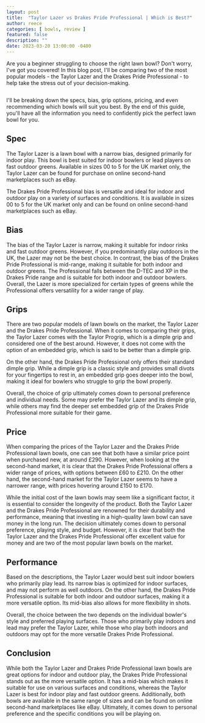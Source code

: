 ```yaml
---
layout: post
title:  "Taylor Lazer vs Drakes Pride Professional | Which is Best?"
author: reece
categories: [ bowls, review ]
featured: false
description: ""
date: 2023-03-20 13:00:00 -0400
---
```

    

<!-- wp:paragraph -->
<p xmlns="http://www.w3.org/1999/xhtml">Are you a beginner struggling to choose the right lawn bowl? Don't worry, I've got you covered! In this blog post, I'll be comparing two of the most popular models - the Taylor Lazer and the Drakes Pride Professional - to help take the stress out of your decision-making. </p>
<!-- /wp:paragraph -->

<!-- wp:image {"id":2066,"sizeSlug":"large","linkDestination":"none"} -->
<figure class="wp-block-image size-large"><img src="/img/posts/taylor-lazer-vs-drakes-pride-professional-1024x576.jpg" alt="" class="wp-image-2066"/></figure>
<!-- /wp:image -->

<!-- wp:paragraph -->
<p>I'll be breaking down the specs, bias, grip options, pricing, and even recommending which bowls will suit you best. By the end of this guide, you'll have all the information you need to confidently pick the perfect lawn bowl for you.</p>
<!-- /wp:paragraph -->

<!-- wp:heading -->
<h2>Spec</h2>
<!-- /wp:heading -->

<!-- wp:paragraph -->
<p>The Taylor Lazer is a lawn bowl with a narrow bias, designed primarily for indoor play. This bowl is best suited for indoor bowlers or lead players on fast outdoor greens. Available in sizes 00 to 5 for the UK market only, the Taylor Lazer can be found for purchase on online second-hand marketplaces such as eBay.</p>
<!-- /wp:paragraph -->

<!-- wp:paragraph -->
<p>The Drakes Pride Professional bias is versatile and ideal for indoor and outdoor play on a variety of surfaces and conditions. It is available in sizes 00 to 5 for the UK market only and can be found on online second-hand marketplaces such as eBay.</p>
<!-- /wp:paragraph -->

<!-- wp:heading -->
<h2>Bias</h2>
<!-- /wp:heading -->

<!-- wp:paragraph -->
<p>The bias of the Taylor Lazer is narrow, making it suitable for indoor rinks and fast outdoor greens. However, if you predominantly play outdoors in the UK, the Lazer may not be the best choice. In contrast, the bias of the Drakes Pride Professional is mid-range, making it suitable for both indoor and outdoor greens. The Professional falls between the D-TEC and XP in the Drakes Pride range and is suitable for both indoor and outdoor bowlers. Overall, the Lazer is more specialized for certain types of greens while the Professional offers versatility for a wider range of play.</p>
<!-- /wp:paragraph -->

<!-- wp:heading -->
<h2>Grips</h2>
<!-- /wp:heading -->

<!-- wp:paragraph -->
<p>There are two popular models of lawn bowls on the market, the Taylor Lazer and the Drakes Pride Professional. When it comes to comparing their grips, the Taylor Lazer comes with the Taylor Progrip, which is a dimple grip and considered one of the best around. However, it does not come with the option of an embedded grip, which is said to be better than a dimple grip.</p>
<!-- /wp:paragraph -->

<!-- wp:paragraph -->
<p>On the other hand, the Drakes Pride Professional only offers their standard dimple grip. While a dimple grip is a classic style and provides small divots for your fingertips to rest in, an embedded grip goes deeper into the bowl, making it ideal for bowlers who struggle to grip the bowl properly.</p>
<!-- /wp:paragraph -->

<!-- wp:paragraph -->
<p>Overall, the choice of grip ultimately comes down to personal preference and individual needs. Some may prefer the Taylor Lazer and its dimple grip, while others may find the deeper set embedded grip of the Drakes Pride Professional more suitable for their game.</p>
<!-- /wp:paragraph -->

<!-- wp:heading -->
<h2>Price</h2>
<!-- /wp:heading -->

<!-- wp:paragraph -->
<p>When comparing the prices of the Taylor Lazer and the Drakes Pride Professional lawn bowls, one can see that both have a similar price point when purchased new, at around £290. However, when looking at the second-hand market, it is clear that the Drakes Pride Professional offers a wider range of prices, with options between £60 to £210. On the other hand, the second-hand market for the Taylor Lazer seems to have a narrower range, with prices hovering around £150 to £170.</p>
<!-- /wp:paragraph -->

<!-- wp:paragraph -->
<p>While the initial cost of the lawn bowls may seem like a significant factor, it is essential to consider the longevity of the product. Both the Taylor Lazer and the Drakes Pride Professional are renowned for their durability and performance, meaning that investing in a high-quality lawn bowl can save money in the long run. The decision ultimately comes down to personal preference, playing style, and budget. However, it is clear that both the Taylor Lazer and the Drakes Pride Professional offer excellent value for money and are two of the most popular lawn bowls on the market.</p>
<!-- /wp:paragraph -->

<!-- wp:heading -->
<h2>Performance</h2>
<!-- /wp:heading -->

<!-- wp:paragraph -->
<p>Based on the descriptions, the Taylor Lazer would best suit indoor bowlers who primarily play lead. Its narrow bias is optimized for indoor surfaces, and may not perform as well outdoors. On the other hand, the Drakes Pride Professional is suitable for both indoor and outdoor surfaces, making it a more versatile option. Its mid-bias also allows for more flexibility in shots.</p>
<!-- /wp:paragraph -->

<!-- wp:paragraph -->
<p>Overall, the choice between the two depends on the individual bowler's style and preferred playing surfaces. Those who primarily play indoors and lead may prefer the Taylor Lazer, while those who play both indoors and outdoors may opt for the more versatile Drakes Pride Professional.</p>
<!-- /wp:paragraph -->

<!-- wp:heading -->
<h2>Conclusion</h2>
<!-- /wp:heading -->

<!-- wp:paragraph -->
<p>While both the Taylor Lazer and Drakes Pride Professional lawn bowls are great options for indoor and outdoor play, the Drakes Pride Professional stands out as the more versatile option. It has a mid-bias which makes it suitable for use on various surfaces and conditions, whereas the Taylor Lazer is best for indoor play and fast outdoor greens. Additionally, both bowls are available in the same range of sizes and can be found on online second-hand marketplaces like eBay. Ultimately, it comes down to personal preference and the specific conditions you will be playing on.</p>
<!-- /wp:paragraph -->
    